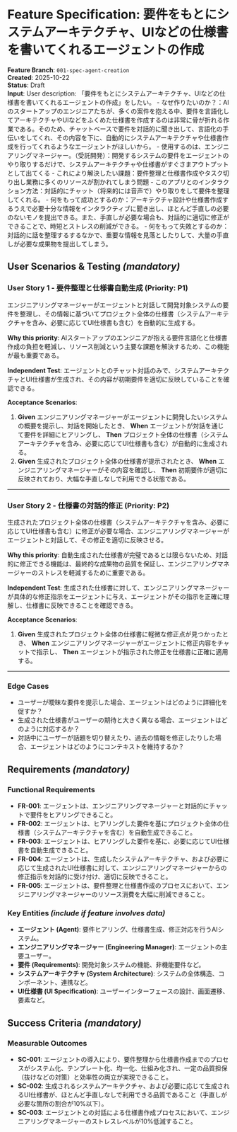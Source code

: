 # Feature Specification: 要件をもとにシステムアーキテクチャ、UIなどの仕様書を書いてくれるエージェントの作成

**Feature Branch**: `001-spec-agent-creation`  
**Created**: 2025-10-22  
**Status**: Draft  
**Input**: User description: 「要件をもとにシステムアーキテクチャ、UIなどの仕様書を書いてくれるエージェントの作成」をしたい。 - なぜ作りたいのか？：AIのスタートアップのエンジニアたちが、多くの案件を抱える中、要件を言語化してアーキテクチャやUIなどをふくめた仕様書を作成するのは非常に骨が折れる作業である。そのため、チャットベースで要件を対話的に聞き出して、言語化の手伝いをしてくれ、その内容を下に、自動的にシステムアーキテクチャや仕様書作成を行ってくれるようなエージェントがほしいから。 - 使用するのは、エンジニアリングマネージャー。（受託開発）：開発するシステムの要件をエージェントのやり取りするだけで、システムアーキテクチャや仕様書がすぐさまアウトプットとして出てくる - これにより解決したい課題：要件整理と仕様書作成やタスク切り出し業務に多くのリソースが割かれてしまう問題 - このアプリとのインタラクション方法：対話的にチャット（将来的には音声で）やり取りをして要件を整理してくれる。 - 何をもって成功とするのか：アーキテクチャ設計や仕様書作成するうえで必要十分な情報をインタラクティブに聞き出し、ほとんど手直しの必要のないモノを提出できる。また、手直しが必要な場合も、対話的に適切に修正ができることで、時短とストレスの削減ができる。 - 何をもって失敗とするのか：対話的に話を整理するするなかで、重要な情報を見落としたりして、大量の手直しが必要な成果物を提出してしまう。

## User Scenarios & Testing *(mandatory)*

### User Story 1 - 要件整理と仕様書自動生成 (Priority: P1)

エンジニアリングマネージャーがエージェントと対話して開発対象システムの要件を整理し、その情報に基づいてプロジェクト全体の仕様書（システムアーキテクチャを含み、必要に応じてUI仕様書も含む）を自動的に生成する。

**Why this priority**: AIスタートアップのエンジニアが抱える要件言語化と仕様書作成の負担を軽減し、リソース削減という主要な課題を解決するため、この機能が最も重要である。

**Independent Test**: エージェントとのチャット対話のみで、システムアーキテクチャとUI仕様書が生成され、その内容が初期要件を適切に反映していることを確認できる。

**Acceptance Scenarios**:

1. **Given** エンジニアリングマネージャーがエージェントに開発したいシステムの概要を提示し、対話を開始したとき、 **When** エージェントが対話を通じて要件を詳細にヒアリングし、 **Then** プロジェクト全体の仕様書（システムアーキテクチャを含み、必要に応じてUI仕様書も含む）が自動的に生成される。
2. **Given** 生成されたプロジェクト全体の仕様書が提示されたとき、 **When** エンジニアリングマネージャーがその内容を確認し、 **Then** 初期要件が適切に反映されており、大幅な手直しなしで利用できる状態である。

---

### User Story 2 - 仕様書の対話的修正 (Priority: P2)

生成されたプロジェクト全体の仕様書（システムアーキテクチャを含み、必要に応じてUI仕様書も含む）に修正が必要な場合、エンジニアリングマネージャーがエージェントと対話して、その修正を適切に反映させる。

**Why this priority**: 自動生成された仕様書が完璧であるとは限らないため、対話的に修正できる機能は、最終的な成果物の品質を保証し、エンジニアリングマネージャーのストレスを軽減するために重要である。

**Independent Test**: 生成された仕様書に対して、エンジニアリングマネージャーが具体的な修正指示をエージェントに与え、エージェントがその指示を正確に理解し、仕様書に反映できることを確認できる。

**Acceptance Scenarios**:

1. **Given** 生成されたプロジェクト全体の仕様書に軽微な修正点が見つかったとき、 **When** エンジニアリングマネージャーがエージェントに修正内容をチャットで指示し、 **Then** エージェントが指示された修正を仕様書に正確に適用する。

---

### Edge Cases

- ユーザーが曖昧な要件を提示した場合、エージェントはどのように詳細化を促すか？
- 生成された仕様書がユーザーの期待と大きく異なる場合、エージェントはどのように対応するか？
- 対話中にユーザーが話題を切り替えたり、過去の情報を修正したりした場合、エージェントはどのようにコンテキストを維持するか？

## Requirements *(mandatory)*

### Functional Requirements

- **FR-001**: エージェントは、エンジニアリングマネージャーと対話的にチャットで要件をヒアリングできること。
- **FR-002**: エージェントは、ヒアリングした要件を基にプロジェクト全体の仕様書（システムアーキテクチャを含む）を自動生成できること。
- **FR-003**: エージェントは、ヒアリングした要件を基に、必要に応じてUI仕様書を自動生成できること。
- **FR-004**: エージェントは、生成したシステムアーキテクチャ、および必要に応じて生成されたUI仕様書に対して、エンジニアリングマネージャーからの修正指示を対話的に受け付け、適切に反映できること。
- **FR-005**: エージェントは、要件整理と仕様書作成のプロセスにおいて、エンジニアリングマネージャーのリソース消費を大幅に削減できること。

### Key Entities *(include if feature involves data)*

- **エージェント (Agent)**: 要件ヒアリング、仕様書生成、修正対応を行うAIシステム。
- **エンジニアリングマネージャー (Engineering Manager)**: エージェントの主要ユーザー。
- **要件 (Requirements)**: 開発対象システムの機能、非機能要件など。
- **システムアーキテクチャ (System Architecture)**: システムの全体構造、コンポーネント、連携など。
- **UI仕様書 (UI Specification)**: ユーザーインターフェースの設計、画面遷移、要素など。

## Success Criteria *(mandatory)*

### Measurable Outcomes

- **SC-001**: エージェントの導入により、要件整理から仕様書作成までのプロセスがシステム化、テンプレート化、均一化、仕組み化され、一定の品質担保（抜けなどの対策）と効率性の両立が実現できること。
- **SC-002**: 生成されるシステムアーキテクチャ、および必要に応じて生成されるUI仕様書が、ほとんど手直しなしで利用できる品質であること（手直しが必要な箇所の割合が10%以下）。
- **SC-003**: エージェントとの対話による仕様書作成プロセスにおいて、エンジニアリングマネージャーのストレスレベルが10%低減すること。